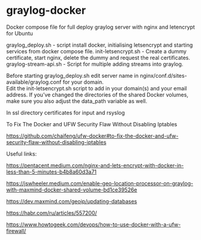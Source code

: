 # graylog-docker

Docker compose file for full deploy graylog server with nginx and letencrypt for Ubuntu

graylog_deploy.sh - script install docker, initialising letsencrypt and starting services from docker compose file.
init-letsencrypt.sh - Create a dummy certificate, start nginx, delete the dummy and request the real certificates.
graylog-stream-api.sh - Script for multiple adding streams into graylog.

Before starting graylog_deploy.sh edit server name in nginx/conf.d/sites-available/graylog.conf for your domain.  
Edit the init-letsencrypt.sh script to add in your domain(s) and your email address.
If you’ve changed the directories of the shared Docker volumes, make sure you also adjust the data_path variable as well.

In ssl directory certificates for input and rsyslog

To Fix The Docker and UFW Security Flaw Without Disabling Iptables

<https://github.com/chaifeng/ufw-docker#to-fix-the-docker-and-ufw-security-flaw-without-disabling-iptables>

Useful links:

<https://pentacent.medium.com/nginx-and-lets-encrypt-with-docker-in-less-than-5-minutes-b4b8a60d3a71>

<https://jswheeler.medium.com/enable-geo-location-processor-on-graylog-with-maxmind-docker-shared-volume-bd1ce39526e>

<https://dev.maxmind.com/geoip/updating-databases>

<https://habr.com/ru/articles/557200/>

<https://www.howtogeek.com/devops/how-to-use-docker-with-a-ufw-firewall/>
